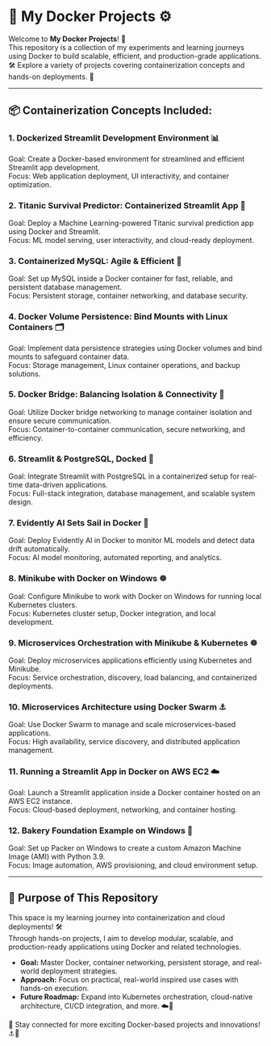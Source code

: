 

# 🐳 My Docker Projects ⚙️

Welcome to **My Docker Projects**! 🌊  
This repository is a collection of my experiments and learning journeys using Docker to build scalable, efficient, and production-grade applications. 🛠️ Explore a variety of projects covering containerization concepts and hands-on deployments. 🚀

---

## 📦 Containerization Concepts Included:

### 1. Dockerized Streamlit Development Environment 📊
Goal: Create a Docker-based environment for streamlined and efficient Streamlit app development.  
Focus: Web application deployment, UI interactivity, and container optimization.

### 2. Titanic Survival Predictor: Containerized Streamlit App 🚢
Goal: Deploy a Machine Learning-powered Titanic survival prediction app using Docker and Streamlit.  
Focus: ML model serving, user interactivity, and cloud-ready deployment.

### 3. Containerized MySQL: Agile & Efficient 🐬
Goal: Set up MySQL inside a Docker container for fast, reliable, and persistent database management.  
Focus: Persistent storage, container networking, and database security.

### 4. Docker Volume Persistence: Bind Mounts with Linux Containers 🗂️
Goal: Implement data persistence strategies using Docker volumes and bind mounts to safeguard container data.  
Focus: Storage management, Linux container operations, and backup solutions.

### 5. Docker Bridge: Balancing Isolation & Connectivity 🔗
Goal: Utilize Docker bridge networking to manage container isolation and ensure secure communication.  
Focus: Container-to-container communication, secure networking, and efficiency.

### 6. Streamlit & PostgreSQL, Docked 🐘
Goal: Integrate Streamlit with PostgreSQL in a containerized setup for real-time data-driven applications.  
Focus: Full-stack integration, database management, and scalable system design.

### 7. Evidently AI Sets Sail in Docker 🧠
Goal: Deploy Evidently AI in Docker to monitor ML models and detect data drift automatically.  
Focus: AI model monitoring, automated reporting, and analytics.

### 8. Minikube with Docker on Windows ☸️
Goal: Configure Minikube to work with Docker on Windows for running local Kubernetes clusters.  
Focus: Kubernetes cluster setup, Docker integration, and local development.

### 9. Microservices Orchestration with Minikube & Kubernetes ☸️
Goal: Deploy microservices applications efficiently using Kubernetes and Minikube.  
Focus: Service orchestration, discovery, load balancing, and containerized deployments.

### 10. Microservices Architecture using Docker Swarm ⚓
Goal: Use Docker Swarm to manage and scale microservices-based applications.  
Focus: High availability, service discovery, and distributed application management.

### 11. Running a Streamlit App in Docker on AWS EC2 ☁️
Goal: Launch a Streamlit application inside a Docker container hosted on an AWS EC2 instance.  
Focus: Cloud-based deployment, networking, and container hosting.

### 12. Bakery Foundation Example on Windows 🍞
Goal: Set up Packer on Windows to create a custom Amazon Machine Image (AMI) with Python 3.9.  
Focus: Image automation, AWS provisioning, and cloud environment setup.

---

## 🌊 Purpose of This Repository

This space is my learning journey into containerization and cloud deployments! 🛠️  
Through hands-on projects, I aim to develop modular, scalable, and production-ready applications using Docker and related technologies.

- **Goal:** Master Docker, container networking, persistent storage, and real-world deployment strategies.
- **Approach:** Focus on practical, real-world inspired use cases with hands-on execution.
- **Future Roadmap:** Expand into Kubernetes orchestration, cloud-native architecture, CI/CD integration, and more. ☁️🚀



🌟 Stay connected for more exciting Docker-based projects and innovations! ⚓🚀


